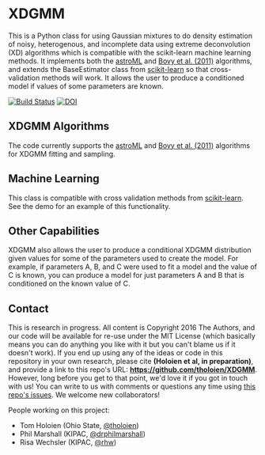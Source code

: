 # XDGMM
This is a Python class for using Gaussian mixtures to do density estimation of noisy, heterogenous, and incomplete data using extreme deconvolution (XD) algorithms which is compatible with the scikit-learn machine learning methods. It implements both the [astroML](http://www.astroml.org/index.html) and [Bovy et al. (2011)](https://github.com/jobovy/extreme-deconvolution) algorithms, and extends the BaseEstimator class from [scikit-learn](http://scikit-learn.org/stable/) so that cross-validation methods will work. It allows the user to produce a conditioned model if values of some parameters are known.

[![Build Status](https://travis-ci.org/tholoien/XDGMM.svg?branch=master)](https://travis-ci.org/tholoien/XDGMM)
[![DOI](https://zenodo.org/badge/65572589.svg)](https://zenodo.org/badge/latestdoi/65572589)

## XDGMM Algorithms
The code currently supports the [astroML](http://www.astroml.org/index.html) and [Bovy et al. (2011)](https://github.com/jobovy/extreme-deconvolution) algorithms for XDGMM fitting and sampling.

## Machine Learning
This class is compatible with cross validation methods from [scikit-learn](http://scikit-learn.org/stable/). See the demo for an example of this functionality.

## Other Capabilities
XDGMM also allows the user to produce a conditional XDGMM distribution given values for some of the parameters used to create the model. For example, if parameters A, B, and C were used to fit a model and the value of C is known, you can produce a model for just parameters A and B that is conditioned on the known value of C.

## Contact

This is research in progress. All content is Copyright 2016 The Authors, and our code will be available for re-use under the MIT License (which basically means you can do anything you like with it but you can't blame us if it doesn't work). If you end up using any of the ideas or code in this repository in your own research, please cite **(Holoien et al, in preparation)**, and provide a link to this repo's URL: **https://github.com/tholoien/XDGMM**. However, long before you get to that point, we'd love it if you got in touch with us! You can write to us with comments or questions any time using [this repo's issues](https://github.com/tholoien/XDGMM/issues). We welcome new collaborators!

People working on this project:

* Tom Holoien (Ohio State, [@tholoien](https://github.com/tholoien/empiriciSN/issues/new?body=@tholoien))
* Phil Marshall (KIPAC, [@drphilmarshall](https://github.com/tholoien/empiriciSN/issues/new?body=@drphilmarshall))
* Risa Wechsler (KIPAC, [@rhw](https://github.com/tholoien/empiriciSN/issues/new?body=@rhw))
